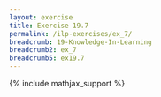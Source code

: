 ```yaml
---
layout: exercise
title: Exercise 19.7
permalink: /ilp-exercises/ex_7/
breadcrumb: 19-Knowledge-In-Learning
breadcrumb2: ex_7
breadcrumb5: ex19.7
---
```


{% include mathjax_support %}

